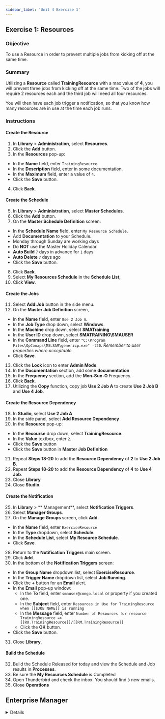 ```yaml
---
sidebar_label: 'Unit 4 Exercise 1'
---
```


## Exercise 1: Resources

### Objective

To use a Resource in order to prevent multiple jobs from kicking off at the same time.

### Summary

Utilizing a **Resource** called **TrainingResource** with a max value of **4**, you will prevent three jobs from kicking off at the same time. Two of the jobs will require 2 resources each and the third job will need all four resources.

You will then have each job trigger a notification, so that you know how many resources are in use at the time each job runs.

### Instructions

#### Create the Resource

1.	In **Library** > **Administration**, select **Resources**. 
2.	Click the **Add** button.
3.	In the **Resources** pop-up:
  * In the **Name** field, enter ```TrainingResource```.
  * In the **Description** field, enter in some documentation.
  * In the **Maximum** field, enter a value of ```4```.
  * Click the **Save** button.
4.  Click **Back**.

#### Create the Schedule

5.	In **Library** > **Administration**, select **Master Schedules**.
6.	Click the **Add** button.
7.	On the **Master Schedule Definition** screen:
  * In the **Schedule Name** field, enter ```My Resource Schedule```.
  * Add **Documentation** to your Schedule.
  * Monday through Sunday are working days
  * Do **NOT** use the Master Holiday Calendar.
  * **Auto Build** ```7``` days in advance for ```1``` days
  * **Auto Delete** ```7``` days ago
  * Click the **Save** button.
8.  Click **Back**.
9.	Select **My Resources Schedule** in the **Schedule List**,
10. Click **View**.

#### Create the Jobs

11.	Select **Add Job** button in the side menu.
12.	On the **Master Job Definition** screen, 
  * In the **Name** field, enter ```Use 2 Job A```.
  * In the **Job Type** drop down, select **Windows**.
  * In the **Machine** drop down, select **SMATraining**
  * In the **User ID** drop down, select **SMATRAINING\SMAUSER**
  * In the **Command Line** field, enter ```"C:\Program Files\OpConxps\MSLSAM\genericp.exe" -t20```. _Remember to user properties where acceptable._
  * Click **Save**.
13. Click the **Lock** icon to enter **Admin Mode**.
14. In the **Documentation** section, add some **documentation**.
15. In the **Frequency** section, add the **Mon-Sun-O** Frequency.
16. Click **Back**.
17. Utilizing the **Copy** function, copy job **Use 2 Job A** to create **Use 2 Job B** and **Use 4 Job**.

#### Create the Resource Dependency

18.	In **Studio**, select **Use 2 Job A**
19. In the side panel, select **Add Resource Dependency**
20. In the **Resource** pop-up:
  * In the **Recourse** drop down, select **TrainingResource**.
  * In the **Value** textbox, enter ```2```.
  * Click the **Save** button
  * Click the **Save** button in **Master Job Definition**
21. Repeat **Steps 18-20** to add the **Resource Dependency** of **2** to **Use 2 Job B**.
22. Repeat **Steps 18-20** to add the **Resource Dependency** of **4** to **Use 4 Job**.
23. Close **Library**
24. Close **Studio**.

#### Create the Notification

25. In **Library** > ** Management**, select **Notification Triggers**.
26. Select **Manager Groups**.
27. On the **Manage Groups** screen, click **Add**.
  * In the **Name** field, enter ```ExerciseResource```
  * In the **Type** dropdown, select **Schedule**.
  * In the **Schedule List**, select **My Resource Schedule**.
  * Click **Save**.
28. Return to the **Notification Triggers** main screen.
29. Click **Add**.
30. In the bottom of the **Notification Triggers** screen:
  * In the **Group Name** dropdown list, select **ExerciseResource**.
  * In the **Trigger Name** dropdown list, select **Job Running**.
  * Click the **+** button for an **Email** alert.
  * In the **Email** pop-up window:
    * In the **To** field, enter ```smauser@congo.local``` or property if you created one.
	* In the **Subject** field, enter ```Resources in Use for TrainingResource when [[$JOB NAME]] is running```
	* In the **Message** field, enter ```Number of Resources for resource TrainingResource => [[RU.TrainingResource]]/[[RM.TrainingResource]]```
	* Click the **OK** button.
  * Click the **Save** button.
31. Close **Library**.

#### Build the Schedule

32.	Build the Schedule Released for today and view the Schedule and Job results in **Processes**.
33.	Be sure the **My Resources Schedule** is Completed
34.	Open Thunderbird and check the inbox. You should find ```3``` new emails.
35. Close **Operations**

## Enterprise Manager

<details>

:::tip [Walkthrough Video - Unit 4 Exercise 1](../static/videobasic/U4E1.mp4)

:::


1.	Under the **Administration** topic, Double-Click on **Resources**. 
2.	Click the **Add** button on the Resources toolbar.
3.	In the **Name** textbox, type **TrainingResource**, type some documentation and in the **Max Resources** enter a value of ```4```.
4.	Click the **Save** button on the Resources toolbar. Close the Resources tab.
5.	Under the Administration topic, Double-Click Schedule Master.
6.	Click the Add button on the Schedule Master toolbar.
7.	Add a new Schedule called **My Resources Schedule**.
8.	Use these settings for the Schedule:
	* Monday through Sunday are working days
	* Do **NOT** use the Master Holiday Calendar.
	* **Auto Build** ```7``` days in advance for ```1``` days
	* **Auto Delete** ```7``` days ago
	* Add **Documentation** to your Schedule.
9.	Close the **Schedule Master** and open the **Job Master** to add your Jobs.
10.	Select the **My Resources Schedule**.
11.	Click the **Add** button on the **Job Master** toolbar.
12.	Add a new Job named **Resource Use 2 Job A** to run the ```Genericp.exe``` program to run for ```20``` seconds on the **SMATraining** machine using the ```SMATRAINING\SMAUSER``` User ID and add the **Mon-Sun-O** Frequency to the Job (refer to Job definition in Unit 1 for help). Add **Documentation**.
13.	Create a **Threshold/Resource Dependency**:
	* Click on the **Dependencies** tab
	* Click on the **Threshold/Resource Dependency** tab
	* In the **Threshold/Resource Dependency** frame, click the **Add** button.
	* In the **Threshold/Resource** drop-down list, select **TrainingResource**.
	* In the **Value** textbox, type ```2```.
	* Click the **OK** button
14.	Click the **Copy** button on the **Job Master** toolbar to copy this Job.
15.	Name the new Job as **Resource Use 2 Job B**. Change Documentation if needed.
16.	Click the **Copy** button on the **Job Master** toolbar to copy this Job.
17.	Name the new Job as **Resource Use 4 Job**. Change Documentation if needed.
18.	Be sure you have **Resource Use 4 Job** selected.
	* Click on the **Dependencies** tab
	* Click on the **Threshold/Resource Dependency** tab.
	* In the **Threshold/Resource Dependency** frame, Double-Click the **Threshold/Resource** dependency that was copied from the previous Job.
	* Check if the **Threshold/Resource** drop-down list has **TrainingResource**.
	* Change the **Value** textbox to ```4```.
	* Click the **OK** button
19.	Close the **Job Master**.
20.	Under **Management** Double-Click **Notification Manager** and click the **Jobs** tab.
21.	Create a **new root group** called **ExerciseResource** (Right-Click and select **Add Root Group**).
22.	Check **My Resources Schedule** (on the right side of the screen) checkbox and then click the **Save** button.
23.	Right-Click the **ExerciseResource** group and select **Add Job Trigger > Job Running**.
24.	Check the **Send Email (SMTP)** checkbox.
25.	Click the **Email** tab and setup the configuration to send emails according to the following:
	* To: ```smauser@congo.local```
	* Subject: Resources in Use for TrainingResource when ```[[$JOB NAME]]``` is running
	* Message: Number of Resources for resource TrainingResource=> ```[[RU.TrainingResource]]/[[RM.TrainingResource]]```
26.	Click the **Save** button.
27.	Close the **Notification Manager** tab.
28.	Build the Schedule Released for today.
	* Open one of the operations views (**List** or **Matrix**) or use **Solution Manager**.
29.	Be sure the **My Resources Schedule** is Completed
30.	Open Thunderbird and check the inbox. _You should find ```6``` new emails._

</details>